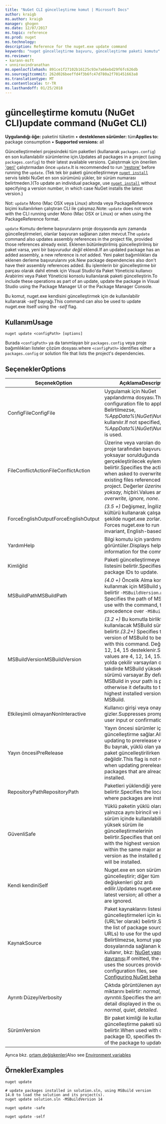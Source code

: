 ```yaml
---
title: "NuGet CLI güncelleştirme komut | Microsoft Docs"
author: kraigb
ms.author: kraigb
manager: ghogen
ms.date: 12/07/2017
ms.topic: reference
ms.prod: nuget
ms.technology: 
description: Reference for the nuget.exe update command
keywords: "nuget güncelleştirme başvuru, güncelleştirme paketi komutu"
ms.reviewer:
- karann-msft
- unniravindranathan
ms.openlocfilehash: 891ce1f27102b16125c93e7a66ebd29f6fc626db
ms.sourcegitcommit: 262d026beeffd4f3b6fc47d780a2f701451663a8
ms.translationtype: MT
ms.contentlocale: tr-TR
ms.lasthandoff: 01/25/2018
---
```

# <a name="update-command-nuget-cli"></a><span data-ttu-id="5c243-104">güncelleştirme komutu (NuGet CLI)</span><span class="sxs-lookup"><span data-stu-id="5c243-104">update command (NuGet CLI)</span></span>

<span data-ttu-id="5c243-105">**Uygulandığı öğe:** paketini tüketim &bullet; **desteklenen sürümler:** tüm</span><span class="sxs-lookup"><span data-stu-id="5c243-105">**Applies to:** package consumption &bullet; **Supported versions:** all</span></span>

<span data-ttu-id="5c243-106">Güncelleştirmeleri projesindeki tüm paketleri (kullanarak `packages.config`) en son kullanılabilir sürümlerine için.</span><span class="sxs-lookup"><span data-stu-id="5c243-106">Updates all packages in a project (using `packages.config`) to their latest available versions.</span></span> <span data-ttu-id="5c243-107">Çalıştırmak için önerilen ['geri'](cli-ref-restore.md) çalıştırmadan önce `update`.</span><span class="sxs-lookup"><span data-stu-id="5c243-107">It is recommended to run ['restore'](cli-ref-restore.md) before running the `update`.</span></span> <span data-ttu-id="5c243-108">(Tek tek bir paketi güncelleştirmeye [ `nuget install` ](cli-ref-install.md) servis talebi NuGet en son sürümünü yükler, bir sürüm numarası belirtmeden.)</span><span class="sxs-lookup"><span data-stu-id="5c243-108">(To update an individual package, use [`nuget install`](cli-ref-install.md) without specifying a version number, in which case NuGet installs the latest version.)</span></span>

<span data-ttu-id="5c243-109">Not: `update` Mono (Mac OSX veya Linux) altında veya PackageReference biçimi kullanılırken çalıştıran CLI ile çalışmaz.</span><span class="sxs-lookup"><span data-stu-id="5c243-109">Note: `update` does not work with the CLI running under Mono (Mac OSX or Linux) or when using the PackageReference format.</span></span>

<span data-ttu-id="5c243-110">`update` Komutu derleme başvurularını proje dosyasında aynı zamanda güncelleştirmeleri, olanlar başvuran sağlanan zaten mevcut.</span><span class="sxs-lookup"><span data-stu-id="5c243-110">The `update` command also updates assembly references in the project file, provided those references already exist.</span></span> <span data-ttu-id="5c243-111">Eklenen bütünleştirilmiş güncelleştirilmiş bir paket varsa, yeni bir başvurudur *değil* eklendi.</span><span class="sxs-lookup"><span data-stu-id="5c243-111">If an updated package has an added assembly, a new reference is *not* added.</span></span> <span data-ttu-id="5c243-112">Yeni paket bağımlılıkları da eklenen derleme başvurularını yok.</span><span class="sxs-lookup"><span data-stu-id="5c243-112">New package dependencies also don't have their assembly references added.</span></span> <span data-ttu-id="5c243-113">Bu işlemlerin bir güncelleştirme bir parçası olarak dahil etmek için Visual Studio'da Paket Yöneticisi kullanıcı Arabirimi veya Paket Yöneticisi konsolu kullanılarak paketi güncelleştirin.</span><span class="sxs-lookup"><span data-stu-id="5c243-113">To include these operations as part of an update, update the package in Visual Studio using the Package Manager UI or the Package Manager Console.</span></span>

<span data-ttu-id="5c243-114">Bu komut, nuget.exe kendisini güncelleştirmek için de kullanılabilir kullanarak *-self* bayrağı.</span><span class="sxs-lookup"><span data-stu-id="5c243-114">This command can also be used to update nuget.exe itself using the *-self* flag.</span></span>

## <a name="usage"></a><span data-ttu-id="5c243-115">Kullanım</span><span class="sxs-lookup"><span data-stu-id="5c243-115">Usage</span></span>

```cli
nuget update <configPath> [options]
```

<span data-ttu-id="5c243-116">Burada `<configPath>` ya da tanımlayan bir `packages.config` veya proje bağımlılıkları listeler çözüm dosyası.</span><span class="sxs-lookup"><span data-stu-id="5c243-116">where `<configPath>` identifies either a `packages.config` or solution file that lists the project's dependencies.</span></span>

## <a name="options"></a><span data-ttu-id="5c243-117">Seçenekler</span><span class="sxs-lookup"><span data-stu-id="5c243-117">Options</span></span>

| <span data-ttu-id="5c243-118">Seçenek</span><span class="sxs-lookup"><span data-stu-id="5c243-118">Option</span></span> | <span data-ttu-id="5c243-119">Açıklama</span><span class="sxs-lookup"><span data-stu-id="5c243-119">Description</span></span> |
| --- | --- |
| <span data-ttu-id="5c243-120">ConfigFile</span><span class="sxs-lookup"><span data-stu-id="5c243-120">ConfigFile</span></span> | <span data-ttu-id="5c243-121">Uygulamak için NuGet yapılandırma dosyası.</span><span class="sxs-lookup"><span data-stu-id="5c243-121">The NuGet configuration file to apply.</span></span> <span data-ttu-id="5c243-122">Belirtilmezse, *%AppData%\NuGet\NuGet.Config* kullanılır.</span><span class="sxs-lookup"><span data-stu-id="5c243-122">If not specified, *%AppData%\NuGet\NuGet.Config* is used.</span></span> |
| <span data-ttu-id="5c243-123">FileConflictAction</span><span class="sxs-lookup"><span data-stu-id="5c243-123">FileConflictAction</span></span> | <span data-ttu-id="5c243-124">Üzerine veya varolan dosyaları proje tarafından başvurulan yoksayar sorulduğunda gerçekleştirilecek eylemi belirtir.</span><span class="sxs-lookup"><span data-stu-id="5c243-124">Specifies the action to take when asked to overwrite or ignore existing files referenced by the project.</span></span> <span data-ttu-id="5c243-125">Değerler *üzerine yazma, yoksay, hiçbiri*.</span><span class="sxs-lookup"><span data-stu-id="5c243-125">Values are *overwrite, ignore, none*.</span></span> |
| <span data-ttu-id="5c243-126">ForceEnglishOutput</span><span class="sxs-lookup"><span data-stu-id="5c243-126">ForceEnglishOutput</span></span> | <span data-ttu-id="5c243-127">*(3.5 +)*  Değişmez, İngilizce tabanlı kültürü kullanarak çalışacak şekilde nuget.exe zorlar.</span><span class="sxs-lookup"><span data-stu-id="5c243-127">*(3.5+)* Forces nuget.exe to run using an invariant, English-based culture.</span></span> |
| <span data-ttu-id="5c243-128">Yardım</span><span class="sxs-lookup"><span data-stu-id="5c243-128">Help</span></span> | <span data-ttu-id="5c243-129">Bilgi komutu için yardımı görüntüler.</span><span class="sxs-lookup"><span data-stu-id="5c243-129">Displays help information for the command.</span></span> |
| <span data-ttu-id="5c243-130">Kimliği</span><span class="sxs-lookup"><span data-stu-id="5c243-130">Id</span></span> | <span data-ttu-id="5c243-131">Paketi güncelleştirmeye kimlikleri listesini belirtir.</span><span class="sxs-lookup"><span data-stu-id="5c243-131">Specifies a list of package IDs to update.</span></span> |
| <span data-ttu-id="5c243-132">MSBuildPath</span><span class="sxs-lookup"><span data-stu-id="5c243-132">MSBuildPath</span></span> | <span data-ttu-id="5c243-133">*(4.0 +)*  Öncelik Alma komutuyla kullanmak için MSBuild yolunu belirtir `-MSBuildVersion`.</span><span class="sxs-lookup"><span data-stu-id="5c243-133">*(4.0+)* Specifies the path of MSBuild to use with the command, taking precedence over `-MSBuildVersion`.</span></span> |
| <span data-ttu-id="5c243-134">MSBuildVersion</span><span class="sxs-lookup"><span data-stu-id="5c243-134">MSBuildVersion</span></span> | <span data-ttu-id="5c243-135">*(3.2 +)*  Bu komutla birlikte kullanılacak MSBuild sürümünü belirtir.</span><span class="sxs-lookup"><span data-stu-id="5c243-135">*(3.2+)* Specifies the version of MSBuild to be used with this command.</span></span> <span data-ttu-id="5c243-136">Değerleri, 4, 12, 14, 15 desteklenir.</span><span class="sxs-lookup"><span data-stu-id="5c243-136">Supported values are 4, 12, 14, 15.</span></span> <span data-ttu-id="5c243-137">MSBuild yolda çekilir varsayılan olarak, aksi takdirde MSBuild yüksek yüklü sürümü varsayar.</span><span class="sxs-lookup"><span data-stu-id="5c243-137">By default the MSBuild in your path is picked, otherwise it defaults to the highest installed version of MSBuild.</span></span> |
| <span data-ttu-id="5c243-138">Etkileşimli olmayan</span><span class="sxs-lookup"><span data-stu-id="5c243-138">NonInteractive</span></span> | <span data-ttu-id="5c243-139">Kullanıcı girişi veya onayı için ister gizler.</span><span class="sxs-lookup"><span data-stu-id="5c243-139">Suppresses prompts for user input or confirmations.</span></span> |
| <span data-ttu-id="5c243-140">Yayın öncesi</span><span class="sxs-lookup"><span data-stu-id="5c243-140">PreRelease</span></span> | <span data-ttu-id="5c243-141">Yayın öncesi sürümler için güncelleştirme sağlar.</span><span class="sxs-lookup"><span data-stu-id="5c243-141">Allows updating to prerelease versions.</span></span> <span data-ttu-id="5c243-142">Bu bayrak, yüklü olan yayın öncesi paket güncelleştirilirken gerekli değildir.</span><span class="sxs-lookup"><span data-stu-id="5c243-142">This flag is not required when updating prerelease packages that are already installed.</span></span> |
| <span data-ttu-id="5c243-143">RepositoryPath</span><span class="sxs-lookup"><span data-stu-id="5c243-143">RepositoryPath</span></span> | <span data-ttu-id="5c243-144">Paketleri yüklendiği yerel klasörü belirtir.</span><span class="sxs-lookup"><span data-stu-id="5c243-144">Specifies the local folder where packages are installed.</span></span> |
| <span data-ttu-id="5c243-145">Güvenli</span><span class="sxs-lookup"><span data-stu-id="5c243-145">Safe</span></span> | <span data-ttu-id="5c243-146">Yüklü paketin yüklü olarak yalnızca aynı birincil ve ikincil sürüm içinde kullanılabilir en yüksek sürüm ile güncelleştirmelerinin belirtir.</span><span class="sxs-lookup"><span data-stu-id="5c243-146">Specifies that only updates with the highest version available within the same major and minor version as the installed package will be installed.</span></span> |
| <span data-ttu-id="5c243-147">Kendi kendini</span><span class="sxs-lookup"><span data-stu-id="5c243-147">Self</span></span> | <span data-ttu-id="5c243-148">Nuget.exe en son sürüme güncelleştirir; diğer tüm bağımsız değişkenleri göz ardı edilir.</span><span class="sxs-lookup"><span data-stu-id="5c243-148">Updates nuget.exe to the latest version; all other arguments are ignored.</span></span> |
| <span data-ttu-id="5c243-149">Kaynak</span><span class="sxs-lookup"><span data-stu-id="5c243-149">Source</span></span> | <span data-ttu-id="5c243-150">Paket kaynaklarını listesini güncelleştirmeleri için kullanılacak (URL'ler olarak) belirtir.</span><span class="sxs-lookup"><span data-stu-id="5c243-150">Specifies the list of package sources (as URLs) to use for the updates.</span></span> <span data-ttu-id="5c243-151">Belirtilmezse, komut yapılandırma dosyalarında sağlanan kaynakları kullanır, bkz: [NuGet yapılandırma davranışı](../Consume-Packages/Configuring-NuGet-Behavior.md).</span><span class="sxs-lookup"><span data-stu-id="5c243-151">If omitted, the command uses the sources provided in configuration files, see [Configuring NuGet behavior](../Consume-Packages/Configuring-NuGet-Behavior.md).</span></span> |
| <span data-ttu-id="5c243-152">Ayrıntı Düzeyi</span><span class="sxs-lookup"><span data-stu-id="5c243-152">Verbosity</span></span> | <span data-ttu-id="5c243-153">Çıktıda görüntülenen ayrıntı miktarını belirtir: *normal*, *sessiz*, *ayrıntılı*.</span><span class="sxs-lookup"><span data-stu-id="5c243-153">Specifies the amount of detail displayed in the output: *normal*, *quiet*, *detailed*.</span></span> |
| <span data-ttu-id="5c243-154">Sürüm</span><span class="sxs-lookup"><span data-stu-id="5c243-154">Version</span></span> | <span data-ttu-id="5c243-155">Bir paket kimliği ile kullanıldığında, güncelleştirme paketi sürümünü belirtir.</span><span class="sxs-lookup"><span data-stu-id="5c243-155">When used with one package ID, specifies the version of the package to update.</span></span> |

<span data-ttu-id="5c243-156">Ayrıca bkz. [ortam değişkenleri](cli-ref-environment-variables.md)</span><span class="sxs-lookup"><span data-stu-id="5c243-156">Also see [Environment variables](cli-ref-environment-variables.md)</span></span>

## <a name="examples"></a><span data-ttu-id="5c243-157">Örnekler</span><span class="sxs-lookup"><span data-stu-id="5c243-157">Examples</span></span>

```cli
nuget update

# update packages installed in solution.sln, using MSBuild version 14.0 to load the solution and its project(s).
nuget update solution.sln -MSBuildVersion 14

nuget update -safe

nuget update -self
```
